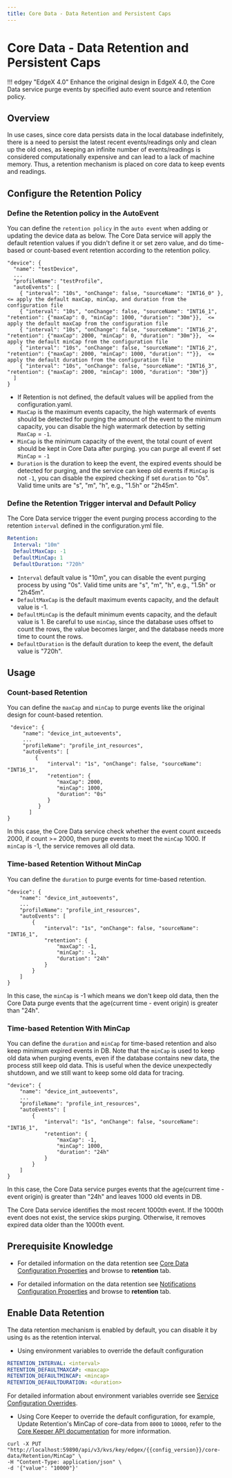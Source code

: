 ```yaml
---
title: Core Data - Data Retention and Persistent Caps
---
```


# Core Data - Data Retention and Persistent Caps

!!! edgey "EdgeX 4.0"
    Enhance the original design in EdgeX 4.0, the Core Data service purge events by specified auto event source and retention policy.

## Overview

In use cases, since core data persists data in the local database indefinitely, there is a need to persist the latest recent events/readings only and clean up the old ones, as keeping an infinite number of events/readings is considered computationally expensive and can lead to a lack of machine memory. Thus, a retention mechanism is placed on core data to keep events and readings.

## Configure the Retention Policy

### Define the Retention policy in the AutoEvent
You can define the `retention policy` in the `auto event` when adding or updating the device data as below. The Core Data service will apply the default retention values if you didn't define it or set zero value, and do time-based or count-based event retention according to the retention policy.
```
"device": {
  "name": "testDevice",
  ...
  "profileName": "testProfile",
  "autoEvents": [
    { "interval": "10s", "onChange": false, "sourceName": "INT16_0" },  <= apply the default maxCap, minCap, and duration from the configuration file
    { "interval": "10s", "onChange": false, "sourceName": "INT16_1", "retention": {"maxCap": 0, "minCap": 1000, "duration": "30m"}},  <= apply the default maxCap from the configuration file
    { "interval": "10s", "onChange": false, "sourceName": "INT16_2", "retention": {"maxCap": 2000, "minCap": 0, "duration": "30m"}},  <= apply the default minCap from the configuration file
    { "interval": "10s", "onChange": false, "sourceName": "INT16_2", "retention": {"maxCap": 2000, "minCap": 1000, "duration": ""}},  <= apply the default duration from the configuration file
    { "interval": "10s", "onChange": false, "sourceName": "INT16_3", "retention": {"maxCap": 2000, "minCap": 1000, "duration": "30m"}}
  ]
}
```

* If Retention is not defined, the default values will be applied from the configuration.yaml. 
* `MaxCap` is the maximum events capacity, the high watermark of events should be detected for purging the amount of the event to the minimum capacity, you can disable the high watermark detection by setting `MaxCap` = `-1`. 
* `MinCap` is the minimum capacity of the event, the total count of event should be kept in Core Data after purging. you can purge all event if set `MinCap` = `-1`
* `Duration` is the duration to keep the event, the expired events should be detected for purging, and the service can keep old events if `MinCap` is not `-1`, you can disable the expired checking if set `duration` to "0s". Valid time units are "s", "m", "h", e.g., "1.5h" or "2h45m".

### Define the Retention Trigger interval and Default Policy
The Core Data service trigger the event purging process according to the retention `interval` defined in the configuration.yml file.
```yaml
Retention: 
  Interval: "10m"
  DefaultMaxCap: -1
  DefaultMinCap: 1      
  DefaultDuration: "720h"
```

* `Interval` default value is "10m", you can disable the event purging process by using "0s". Valid time units are "s", "m", "h", e.g., "1.5h" or "2h45m".
* `DefaultMaxCap` is the default maximum events capacity, and the default value is -1.
* `DefaultMinCap` is the default minimum events capacity, and the default value is 1. Be careful to use `minCap`, since the database uses offset to count the rows, the value becomes larger, and the database needs more time to count the rows.
* `DefaultDuration` is the default duration to keep the event, the default value is "720h".

## Usage

### Count-based Retention 
You can define the `maxCap` and `minCap` to purge events like the original design for count-based retention.
```
 "device": {
     "name": "device_int_autoevents",
     ...
     "profileName": "profile_int_resources",
     "autoEvents": [
         { 
             "interval": "1s", "onChange": false, "sourceName": "INT16_1", 
             "retention": {
                "maxCap": 2000, 
                "minCap": 1000, 
                "duration": "0s"
             }
          }
       ]
}
```
In this case, the Core Data service check whether the event count exceeds 2000, if count >= 2000, then purge events to meet the `minCap` 1000. If `minCap` is -1, the service removes all old data.

### Time-based Retention Without MinCap
You can define the `duration` to purge events for time-based retention.
```
"device": {
    "name": "device_int_autoevents",
    ...
    "profileName": "profile_int_resources",
    "autoEvents": [
        { 
            "interval": "1s", "onChange": false, "sourceName": "INT16_1", 
            "retention": {
                "maxCap": -1, 
                "minCap": -1, 
                "duration": "24h"
            }
        }
    ]
}
```
In this case, the `minCap` is -1 which means we don't keep old data, then the Core Data purge events that the age(current time - event origin) is greater than "24h".

### Time-based Retention With MinCap
You can define the `duration` and `minCap` for time-based retention and also keep minimum expired events in DB. Note that the `minCap` is used to keep old data when purging events, even if the database contains new data, the process still keep old data. This is useful when the device unexpectedly shutdown, and we still want to keep some old data for tracing.
```
"device": {
    "name": "device_int_autoevents",
    ...
    "profileName": "profile_int_resources",
    "autoEvents": [
        { 
            "interval": "1s", "onChange": false, "sourceName": "INT16_1", 
            "retention": {
                "maxCap": -1, 
                "minCap": 1000, 
                "duration": "24h"
            }
        }
    ]
}
```
In this case, the Core Data service purges events that the age(current time - event origin) is greater than "24h" and leaves 1000 old events in DB. 

The Core Data service identifies the most recent 1000th event. If the 1000th event does not exist, the service skips purging. Otherwise, it removes expired data older than the 1000th event.

## Prerequisite Knowledge

- For detailed information on the data retention see [Core Data Configuration Properties](../Configuration.md) and browse to **retention** tab.

- For detailed information on the data retention see [Notifications Configuration Properties](../../../support/notifications/Configuration.md#configuration-properties) and browse to **retention** tab.

## Enable Data Retention
The data retention mechanism is enabled by default, you can disable it by using `0s` as the retention interval.

- Using environment variables to override the default configuration
```yaml
RETENTION_INTERVAL: <interval>  
RETENTION_DEFAULTMAXCAP: <maxcap>
RETENTION_DEFAULTMINCAP: <mincap>
RETENTION_DEFAULTDURATION: <duration>  
```

For detailed information about environment variables override see [Service Configuration Overrides](../../../configuration/CommonEnvironmentVariables.md#service-configuration-overrides).

- Using Core Keeper to override the default configuration, for example, Update Retention's MinCap of core-data from `8000` to `10000`, refer to the [Core Keeper API documentation](../../../../api/core/Ch-APICoreKeeper.md) for more information.

```shell
curl -X PUT "http://localhost:59890/api/v3/kvs/key/edgex/{{config_version}}/core-data/Retention/MinCap" \
-H "Content-Type: application/json" \
-d '{"value": "10000"}'
```
